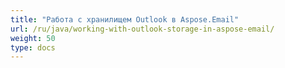 ```yaml
---
title: "Работа с хранилищем Outlook в Aspose.Email"
url: /ru/java/working-with-outlook-storage-in-aspose-email/
weight: 50
type: docs
---
```

